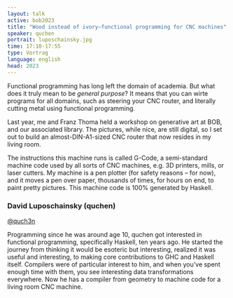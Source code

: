 ```yaml
---
layout: talk
active: bob2023
title: "Wood instead of ivory—functional programming for CNC machines"
speaker: quchen
portrait: luposchainsky.jpg
time: 17:10-17:55
type: Vortrag
language: english
head: 2023
---
```


Functional programming has long left the domain of academia. But what
does it truly mean to be <em>general purpose</em>? It means that you can
wirte programs for all domains, such as steering your CNC router, and
literally cutting metal using functional programming.

Last year, me and Franz Thoma held a workshop on generative art at
BOB, and our associated library. The pictures, while nice, are still
digital, so I set out to build an almost-DIN-A1-sized CNC router that
now resides in my living room.

The instructions this machine runs is called G-Code, a semi-standard
machine code used by all sorts of CNC machines, e.g. 3D printers,
mills, or laser cutters. My machine is a pen plotter (for safety
reasons – for now), and it moves a pen over paper, thousands of times,
for hours on end, to paint pretty pictures. This machine code is 100%
generated by Haskell.


### David Luposchainsky (quchen)

[@quch3n](https://twitter.com/quch3n)

Programming since he was around age 10, quchen got interested in functional
programming, specifically Haskell, ten years ago. He started the
journey from thinking it would be esoteric but interesting, realized
it was useful and interesting, to making core contributions to GHC and
Haskell itself. Compilers were of particular interest to him, and when
you’ve spent enough time with them, you see interesting data
transformations everywhere. Now he has a compiler from geometry to
machine code for a living room CNC machine.
